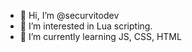 - 👋 Hi, I’m @securvitodev
- 👀 I’m interested in Lua scripting.
- 🌱 I’m currently learning JS, CSS, HTML


<!---
securvitodev/securvitodev is a ✨ special ✨ repository because its `README.md` (this file) appears on your GitHub profile.
You can click the Preview link to take a look at your changes.
--->
